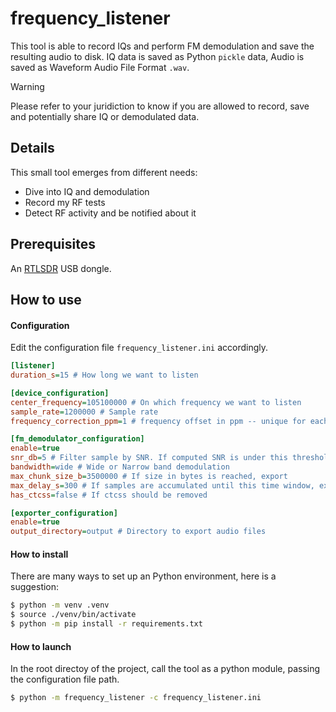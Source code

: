 # frequency_listener
This tool is able to record IQs and perform FM demodulation and save the resulting audio to disk. IQ data is saved as Python `pickle` data, Audio is saved as Waveform Audio File Format `.wav`.


> [!WARNING]  
> Please refer to your juridiction to know if you are allowed to record, save and potentially share IQ or demodulated data.

## Details
This small tool emerges from different needs:
* Dive into IQ and demodulation
* Record my RF tests
* Detect RF activity and be notified about it


## Prerequisites
An [RTLSDR](https://en.wikipedia.org/wiki/List_of_software-defined_radios) USB dongle.

## How to use
#### Configuration

Edit the configuration file `frequency_listener.ini` accordingly.
```ini
[listener]
duration_s=15 # How long we want to listen

[device_configuration]
center_frequency=105100000 # On which frequency we want to listen
sample_rate=1200000 # Sample rate
frequency_correction_ppm=1 # frequency offset in ppm -- unique for each device

[fm_demodulator_configuration]
enable=true
snr_db=5 # Filter sample by SNR. If computed SNR is under this threshold, sample is discarded and not demodulated
bandwidth=wide # Wide or Narrow band demodulation
max_chunk_size_b=3500000 # If size in bytes is reached, export
max_delay_s=300 # If samples are accumulated until this time window, export
has_ctcss=false # If ctcss should be removed

[exporter_configuration]
enable=true
output_directory=output # Directory to export audio files
```
#### How to install

There are many ways to set up an Python environment, here is a suggestion:
```bash
$ python -m venv .venv
$ source ./venv/bin/activate
$ python -m pip install -r requirements.txt
```

#### How to launch

In the root directoy of the project, call the tool as a python module, passing the configuration file path.

```bash
$ python -m frequency_listener -c frequency_listener.ini
```
